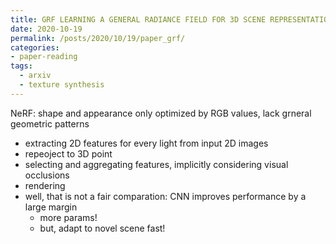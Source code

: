 ```yaml
---
title: GRF LEARNING A GENERAL RADIANCE FIELD FOR 3D SCENE REPRESENTATION AND RENDERING
date: 2020-10-19
permalink: /posts/2020/10/19/paper_grf/
categories:
- paper-reading
tags:
  - arxiv
  - texture synthesis
---
```


NeRF: shape and appearance only optimized by RGB values, lack grneral geometric patterns
- extracting 2D features for every light from input 2D images
- repeoject to 3D point
- selecting and aggregating features, implicitly considering visual occlusions
- rendering
- well, that is not a fair comparation: CNN improves performance by a large margin
  - more params!
  - but, adapt to novel scene fast!